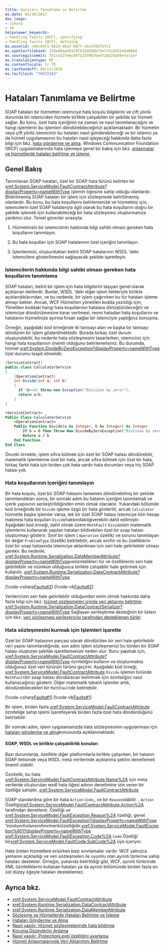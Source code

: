 ```yaml
---
title: Hataları Tanımlama ve Belirtme
ms.date: 03/30/2017
dev_langs:
- csharp
- vb
helpviewer_keywords:
- handling faults [WCF], specifying
- handling faults [WCF], defining
ms.assetid: c00c84f1-962d-46a7-b07f-ebc4f80fbfc1
ms.openlocfilehash: 37ded0aad547df616d2b8b73e7cb145514da080d
ms.sourcegitcommit: 7b1ce327e8c84f115f007be4728d29a89efe11ef
ms.translationtype: MT
ms.contentlocale: tr-TR
ms.lasthandoff: 09/13/2019
ms.locfileid: "70972363"
---
```

# <a name="defining-and-specifying-faults"></a>Hataları Tanımlama ve Belirtme
SOAP hataları bir hizmetten istemciye hata koşulu bilgilerini ve çift yönlü durumda bir istemciden hizmete birlikte çalışabilen bir şekilde bir hizmeti sağlar. Bu konu, özel hata içeriğinin ne zaman ve nasıl tanımlanacağını ve hangi işlemlerin bu işlemleri döndürebileceğinizi açıklamaktadır. Bir hizmetin veya çift yönlü istemcinin bu hataları nasıl gönderebileceği ve bir istemci ya da hizmet uygulamasının bu hataları nasıl işleyeceği hakkında daha fazla bilgi için bkz. [hata gönderme ve alma](../../../docs/framework/wcf/sending-and-receiving-faults.md). Windows Communication Foundation (WCF) uygulamalarında hata işlemeye genel bir bakış için bkz. [anlaşmalar ve hizmetlerde hataları belirtme ve işleme](../../../docs/framework/wcf/specifying-and-handling-faults-in-contracts-and-services.md).  
  
## <a name="overview"></a>Genel Bakış  
 Tanımlanan SOAP hataları, özel bir SOAP hata türünü belirten bir <xref:System.ServiceModel.FaultContractAttribute?displayProperty=nameWithType> işlemin öğesine sahip olduğu olanlardır. Bildirilmemiş SOAP hataları bir işlem için sözleşmede belirtilmemiş olanlardır. Bu konu, bu hata koşullarını belirlemenize ve hizmetiniz için, istemcilerin özel SOAP hatalarıyla ilgili olarak bu hata koşullarını doğru bir şekilde işlemek için kullanabileceği bir hata sözleşmesi oluşturmanıza yardımcı olur. Temel görevler sırasıyla:  
  
1. Hizmetinizin bir istemcisinin hakkında bilgi sahibi olması gereken hata koşullarını tanımlayın.  
  
2. Bu hata koşulları için SOAP hatalarının özel içeriğini tanımlayın.  
  
3. İşlemlerinizi, oluşturdukları belirli SOAP hatalarının WSDL 'deki istemcilere gösterilmesini sağlayacak şekilde işaretleyin.  
  
### <a name="defining-error-conditions-that-clients-should-know-about"></a>Istemcilerin hakkında bilgi sahibi olması gereken hata koşullarını tanımlama  
 SOAP hataları, belirli bir işlem için hata bilgilerini taşıyan genel olarak açıklanan iletilerdir. Bunlar, WSDL 'deki diğer işlem iletileriyle birlikte açıklandıklarından, ve bu nedenle, bir işlem çağırırken bu tür hataları işleme almayı bekler. Ancak, WCF Hizmetleri yönetilen kodda yazıldığı için, Yönetilen koddaki hangi hata koşullarının hatalara dönüştürüleceğini ve istemciye döndürülmesine karar verilmesi, resmi hatadan hata koşullarını ve hatalarını hizmetinize ayırma fırsatı sağlar bir istemciyle yaptığınız konuşma.  
  
 Örneğin, aşağıdaki kod örneğinde iki tamsayı alan ve başka bir tamsayı döndüren bir işlem gösterilmektedir. Burada birkaç özel durum oluşturulabilir, bu nedenle hata sözleşmesini tasarlarken, istemciniz için hangi hata koşullarının önemli olduğunu belirlemelisiniz. Bu durumda, hizmet <xref:System.DivideByZeroException?displayProperty=nameWithType> özel durumu tespit etmelidir.  
  
```csharp  
[ServiceContract]  
public class CalculatorService  
{  
    [OperationContract]   
    int Divide(int a, int b)  
    {  
      if (b==0) throw new Exception("Division by zero!");  
      return a/b;  
    }  
}  
```  
  
```vb
<ServiceContract> _
Public Class CalculatorService
    <OperationContract> _
    Public Function Divide(a As Integer, b As Integer) As Integer
        If b = 0 Then Throw New DivideByZeroException("Division by zero!")
        Return a / b
    End Function
End Class
```
  
 Önceki örnekte, işlem sıfıra bölmek için özel bir SOAP hatası döndürebilir, matematik işlemlerine özel bir hata, ancak sıfıra bölmek için özel bir hata, birkaç farklı hata için birden çok hata vardır hata durumları veya hiç SOAP hatası yok.  
  
### <a name="define-the-content-of-error-conditions"></a>Hata koşullarının Içeriğini tanımlayın  
 Bir hata koşulu, özel bir SOAP hatasını tamamen döndürebilmiş bir şekilde tanımlandıktan sonra, bir sonraki adım bu hatanın içeriğini tanımlamak ve içerik yapısının serileştirildiğinden emin olmak olacaktır. Yukarıdaki bölümde kod örneğinde bir `Divide` işleme özgü bir hata gösterilir, ancak `Calculator` hizmette başka işlemler varsa, tek bir özel SOAP hatası istemciye tüm hesap makinesi hata koşulları `Divide`hakkındabilgiverebilir.dahil edilmiştir. Aşağıdaki kod örneği, dahil olmak üzere `MathFault` `Divide`tüm matematik işlemlerini kullanarak yapılan hataları bildirebilen özel bir soap hatası oluşturmayı gösterir. Sınıf bir işlem ( `Operation` özellik) ve sorunu tanımlayan bir değer `ProblemType` (özellik) belirtebilir, ancak sınıfın ve bu özelliklerin özel bir soap hatasında istemciye aktarılması için seri hale getirilebilir olması gerekir. Bu nedenle, <xref:System.Runtime.Serialization.DataMemberAttribute?displayProperty=nameWithType>veöznitelikleri tür ve özelliklerini seri hale getirilebilir ve mümkün olduğunca birlikte çalışabilir hale getirmek için kullanılır. <xref:System.Runtime.Serialization.DataContractAttribute?displayProperty=nameWithType>  
  
 [!code-csharp[Faults#2](../../../samples/snippets/csharp/VS_Snippets_CFX/faults/cs/service.cs#2)]
 [!code-vb[Faults#2](../../../samples/snippets/visualbasic/VS_Snippets_CFX/faults/vb/service.vb#2)]  
  
 Verilerinizin seri hale getirilebilir olduğundan emin olmak hakkında daha fazla bilgi için bkz. [hizmet sözleşmeleri içinde veri aktarımı belirtme](../../../docs/framework/wcf/feature-details/specifying-data-transfer-in-service-contracts.md). <xref:System.Runtime.Serialization.DataContractSerializer?displayProperty=nameWithType> Sağlayan serileştirme desteğinin bir listesi için bkz. [veri sözleşmesi serileştiricisi tarafından desteklenen türler](../../../docs/framework/wcf/feature-details/types-supported-by-the-data-contract-serializer.md).  
  
### <a name="mark-operations-to-establish-the-fault-contract"></a>Hata sözleşmesini kurmak için Işlemleri işaretle  
 Özel bir SOAP hatasının parçası olarak döndürülen bir seri hale getirilebilir veri yapısı tanımlandığında, son adım işlem sözleşmenizi bu türden bir SOAP hatası oluşturan şekilde işaretlemenize neden olur. Bunu yapmak için, <xref:System.ServiceModel.FaultContractAttribute?displayProperty=nameWithType> özniteliğini kullanın ve oluşturmakta olduğunuz özel veri türünün türünü geçirin. Aşağıdaki kod örneği, <xref:System.ServiceModel.FaultContractAttribute> `Divide` işlemin türünde `MathFault`bir soap hatası döndürecan belirtmek için özniteliğini nasıl kullanacağınızı gösterir. Diğer matematik tabanlı işlemler artık, döndürebilecekleri bir `MathFault`de belirtebilir.  
  
 [!code-csharp[Faults#1](../../../samples/snippets/csharp/VS_Snippets_CFX/faults/cs/service.cs#1)]
 [!code-vb[Faults#1](../../../samples/snippets/visualbasic/VS_Snippets_CFX/faults/vb/service.vb#1)]  
  
 Bir işlem, birden fazla <xref:System.ServiceModel.FaultContractAttribute> özniteliğe sahip işlemi işaretleyerek birden fazla özel hata döndürdüğünü belirtebilir.  
  
 Bir sonraki adım, işlem uygulamanızda hata sözleşmesinin uygulanması için [hataları gönderme ve alma](../../../docs/framework/wcf/sending-and-receiving-faults.md)konusunda açıklanmaktadır.  
  
#### <a name="soap-wsdl-and-interoperability-considerations"></a>SOAP, WSDL ve birlikte çalışabilirlik konuları  
 Bazı durumlarda, özellikle diğer platformlarla birlikte çalışırken, bir hatanın SOAP iletisinde veya WSDL meta verilerinde açıklanma şeklini denetlemek önemli olabilir.  
  
 Öznitelik, bu hata <xref:System.ServiceModel.FaultContractAttribute.Name%2A> için meta verilerde oluşturulan wsdl hata öğesi adının denetimine izin veren bir özelliğe sahiptir. <xref:System.ServiceModel.FaultContractAttribute>  
  
 SOAP standardına göre bir hata `Action` `Code`,, ve bir `Reason`olabilir. , `Action` Özelliği<xref:System.ServiceModel.FaultContractAttribute.Action%2A> tarafından denetlenir. Özelliği ve <xref:System.ServiceModel.FaultException.Reason%2A> özelliği, genel <xref:System.ServiceModel.FaultException?displayProperty=nameWithType> 'inüstsınıfıolansınıfınınherikiözelliğidir.<xref:System.ServiceModel.FaultException%601?displayProperty=nameWithType> <xref:System.ServiceModel.FaultException.Code%2A> `Code` Özelliği bir<xref:System.ServiceModel.FaultCode.SubCode%2A> üye içeriyor.  
  
 Hata üreten hizmetlere erişirken bazı sınırlamalar vardır. WCF yalnızca şemanın açıkladığı ve veri sözleşmeleri ile uyumlu olan ayrıntı türlerine sahip hataları destekler. Örneğin, yukarıda belirtildiği gibi, WCF, ayrıntı türlerinde XML özniteliklerini kullanan hataları ya da ayrıntı bölümünde birden fazla en üst düzey öğeyle hataları desteklemez.  
  
## <a name="see-also"></a>Ayrıca bkz.

- <xref:System.ServiceModel.FaultContractAttribute>
- <xref:System.Runtime.Serialization.DataContractAttribute>
- <xref:System.Runtime.Serialization.DataMemberAttribute>
- [Sözleşme ve Hizmetlerde Hataları Belirtme ve İşleme](../../../docs/framework/wcf/specifying-and-handling-faults-in-contracts-and-services.md)
- [Hataları Gönderme ve Alma](../../../docs/framework/wcf/sending-and-receiving-faults.md)
- [Nasıl yapılır: Hizmet sözleşmelerinde hata bildirme](../../../docs/framework/wcf/how-to-declare-faults-in-service-contracts.md)
- [Koruma Düzeylerini Anlama](../../../docs/framework/wcf/understanding-protection-level.md)
- [Nasıl yapılır: ProtectionLevel özelliğini ayarlama](../../../docs/framework/wcf/how-to-set-the-protectionlevel-property.md)
- [Hizmet Anlaşmalarında Veri Aktarımını Belirtme](../../../docs/framework/wcf/feature-details/specifying-data-transfer-in-service-contracts.md)

